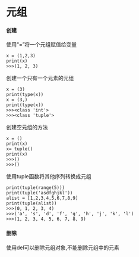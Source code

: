 # 元组

#### 创建

使用“=”将一个元组赋值给变量

```
x = (1,2,3)
print(x)
>>>(1, 2, 3)
```

创建一个只有一个元素的元组

```
x = (3)
print(type(x))
x = (3,)
print(type(x))
>>><class 'int'>
>>><class 'tuple'>
```

创建空元组的方法

```
x = ()
print(x)
x= tuple()
print(x)
>>>()
>>>()
```

使用tuple函数将其他序列转换成元组

```
print(tuple(range(5)))
print(tuple('asdfghjkl'))
alist = [1,2,3,4,5,6,7,8,9]
print(tuple(alist))
>>>(0, 1, 2, 3, 4)
>>>('a', 's', 'd', 'f', 'g', 'h', 'j', 'k', 'l')
>>>(1, 2, 3, 4, 5, 6, 7, 8, 9)
```

#### 删除

使用del可以删除元组对象,不能删除元组中的元素